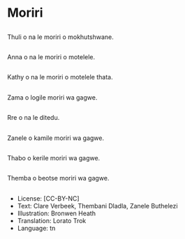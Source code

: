 # Moriri

##
Thuli o na le moriri o
mokhutshwane.

##
Anna o na le moriri o
motelele.

##
Kathy o na le moriri o
motelele thata.

##
Zama o logile moriri wa
gagwe.

##
Rre o na le ditedu.

##
Zanele o kamile moriri
wa gagwe.

##
Thabo o kerile moriri wa
gagwe.

##
Themba o beotse moriri
wa gagwe.

##
* License: [CC-BY-NC]
* Text: Clare Verbeek, Thembani Dladla, Zanele Buthelezi
* Illustration: Bronwen Heath
* Translation: Lorato Trok
* Language: tn
